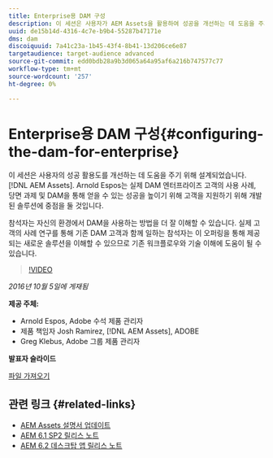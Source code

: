 ```yaml
---
title: Enterprise용 DAM 구성
description: 이 세션은 사용자가 AEM Assets을 활용하여 성공을 개선하는 데 도움을 주기 위해 설계되었습니다. Arnold Espos는 실제 DAM 엔터프라이즈 고객의 사용 사례, 당면 과제 및 DAM을 통해 얻을 수 있는 성공을 높이기 위해 고객을 지원하기 위해 개발된 솔루션에 중점을 둘 것입니다.   참석자는 자신의 환경에서 DAM을 사용하는 방법을 더 잘 이해할 수 있습니다. 실제 고객의 사례 연구를 통해 기존 DAM 고객과 함께 일하는 참석자는 이 오퍼링을 통해 제공되는 새로운 솔루션을 이해할 수 있으므로 기존 워크플로우와 기술 이해에 도움이 될 수 있습니다.
uuid: de15b14d-4316-4c7e-b9b4-55287b47171e
dms: dam
discoiquuid: 7a41c23a-1b45-43f4-8b41-13d206ce6e87
targetaudience: target-audience advanced
source-git-commit: edd0bdb28a9b3d065a64a95af6a216b747577c77
workflow-type: tm+mt
source-wordcount: '257'
ht-degree: 0%

---
```


# Enterprise용 DAM 구성{#configuring-the-dam-for-enterprise}

이 세션은 사용자의 성공 활용도를 개선하는 데 도움을 주기 위해 설계되었습니다. [!DNL AEM Assets]. Arnold Espos는 실제 DAM 엔터프라이즈 고객의 사용 사례, 당면 과제 및 DAM을 통해 얻을 수 있는 성공을 높이기 위해 고객을 지원하기 위해 개발된 솔루션에 중점을 둘 것입니다.

참석자는 자신의 환경에서 DAM을 사용하는 방법을 더 잘 이해할 수 있습니다. 실제 고객의 사례 연구를 통해 기존 DAM 고객과 함께 일하는 참석자는 이 오퍼링을 통해 제공되는 새로운 솔루션을 이해할 수 있으므로 기존 워크플로우와 기술 이해에 도움이 될 수 있습니다.

>[!VIDEO](https://video.tv.adobe.com/v/19298/?quality=9)

*2016년 10월 5일에 게재됨*

**제공 주체:**

* Arnold Espos, Adobe 수석 제품 관리자
* 제품 책임자 Josh Ramirez, [!DNL AEM Assets], ADOBE
* Greg Klebus, Adobe 그룹 제품 관리자

**발표자 슬라이드**

[파일 가져오기](assets/assets-webinar-oct5final.pdf)

## 관련 링크 {#related-links}

* [AEM Assets 설명서 업데이트](https://docs.adobe.com/content/docs/en/aem/recent-documentation-updates.html)
* [AEM 6.1 SP2 릴리스 노트](https://docs.adobe.com/docs/en/aem/6-1/release-notes-sp2.html)
* [AEM 6.2 데스크탑 앱 릴리스 노트](https://docs.adobe.com/docs/en/aem/6-2/desktop-app-release-notes.html)